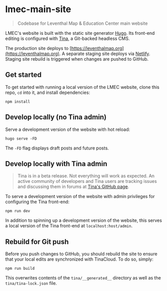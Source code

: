 # lmec-main-site

> Codebase for Leventhal Map & Education Center main website

LMEC's website is built with the static site generator [Hugo](https://gohugo.io/). Its front-end editing is configured with [Tina](https://tina.io/docs/), a Git-backed headless CMS.

The production site deploys to [https://leventhalmap.org](https://leventhalmap.org). A separate staging site deploys via [Netlify](https://netlify.com). Staging site rebuild is triggered when changes are pushed to GitHub.

## Get started

To get started with running a local version of the LMEC website, clone this repo, `cd` into it, and install dependencies:

    npm install

## Develop locally (no Tina admin)

Serve a development version of the website with hot reload:

    hugo serve -FD

The `-FD` flag displays draft posts and future posts.

## Develop locally with Tina admin

> Tina is in a beta release. Not everything will work as expected. An active community of developers and Tina users are tracking issues and discussing them in forums at [Tina's GitHub page](https://github.com/tinacms/tinacms/discussions).

To serve a development version of the website with admin privileges for configuring the Tina front-end:

    npm run dev

In addition to spinning up a development version of the website, this serves a local version of the Tina front-end at `localhost:host/admin`.

## Rebuild for Git push

Before you push changes to GitHub, you should rebuild the site to ensure that your local edits are synchronized with TinaCloud. To do so, simply:

    npm run build

This overwrites contents of the `tina/__generated__` directory as well as the `tina/tina-lock.json` file. 